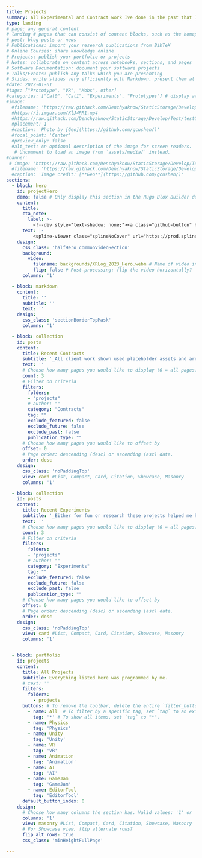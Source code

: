 ```yaml
---
title: Projects
summary: All Experimental and Contract work Ive done in the past that I am not to ashamed of.
type: landing
# page: any general content
# landing # pages that can consist of content blocks, such as the homepage
# post: blog posts or news
# Publications: import your research publications from BibTeX
# Online Courses: share knowledge online
# Projects: publish your portfolio or projects
# Notes: collaborate on content across notebooks, sections, and pages
# Software Documentation: document your software projects
# Talks/Events: publish any talks which you are presenting
# Slides: write slides very efficiently with Markdown, present them at your talk, and share them online
#date: 2022-01-01
#tags: ["Prototype", "VR", "Mobs", other]
#categories: ["Cat0", "Cat1", "Experiments", "Prototypes"] # display at the top of a page alongside a page’s metadata
#image:
  #filename: 'https://raw.githack.com/Denchyaknow/StaticStorage/Develop/Test/test0.webm'
  #https://i.imgur.com/XlJ4RR1.mp4
  #https://raw.githack.com/Denchyaknow/StaticStorage/Develop/Test/test0.gif
  #placement: 1
  #caption: 'Photo by [Geo](https://github.com/gcushen/)'
  #focal_point: 'Center'
  #preview_only: false
  #alt_text: An optional description of the image for screen readers.
   # Uncomment to load an image from `assets/media/` instead.
#banner:
 # image: 'https://raw.githack.com/Denchyaknow/StaticStorage/Develop/Test/test0.webm'
  #filename: 'https://raw.githack.com/Denchyaknow/StaticStorage/Develop/Test/test0.webp'
  #caption: 'Image credit: [**Geo**](https://github.com/gcushen/)'
sections:
  - block: hero
    id: projectHero
    demo: false # Only display this section in the Hugo Blox Builder demo site
    content:
      title: 
      cta_note:
        label: >-
          <!--div style="text-shadow: none;"><a class="github-button" href="https://github.com/HugoBlox/hugo-blox-builder" data-icon="octicon-star" data-size="large" data-show-count="true" aria-label="Star">Star Hugo Blox Builder</a></div><div style="text-shadow: none;"><a class="github-button" href="https://github.com/HugoBlox/theme-academic-cv" data-icon="octicon-star" data-size="large" data-show-count="true" aria-label="Star">Star the Academic template</a></div-->
      text: |-
          <spline-viewer class="splineNoCover" url="https://prod.spline.design/69eDN4S8NdHOhuWx/scene.splinecode"></spline-viewer>
    design:
      css_class: 'halfHero commonVideoSection'
      background:
        video: 
          filename: backgrounds/XRLog_2023_Hero.webm # Name of video in `assets/media/`. #https://raw.githack.com/Denchyaknow/StaticStorage/Develop/Test/test0.mp4'
          flip: false # Post-processing: flip the video horizontally?
      columns: '1'

  - block: markdown
    content:
      title: ''
      subtitle: ''
      text: ''
    design:
      css_class: 'sectionBorderTopMask'
      columns: '1'

  - block: collection
    id: posts
    content:
      title: Recent Contracts
      subtitle: '_All client work shown used placeholder assets and are not representative of the final product, all source code is original unless otherwise stated._'
      text: ''
      # Choose how many pages you would like to display (0 = all pages)
      count: 3
      # Filter on criteria
      filters:
        folders: 
        - "projects"
        # author: ""
        category: "Contracts"
        tag: ""
        exclude_featured: false
        exclude_future: false
        exclude_past: false
        publication_type: ""
      # Choose how many pages you would like to offset by
      offset: 0
      # Page order: descending (desc) or ascending (asc) date.
      order: desc
    design:
      css_class: 'noPaddingTop'
      view: card #List, Compact, Card, Citation, Showcase, Masonry
      columns: '1'

  - block: collection
    id: posts
    content:
      title: Recent Experiments
      subtitle: '_Either for fun or research these projects helped me hone my skills._'
      text: ''
      # Choose how many pages you would like to display (0 = all pages)
      count: 3
      # Filter on criteria
      filters:
        folders: 
        - "projects"
        # author: ""
        category: "Experiments"
        tag: ""
        exclude_featured: false
        exclude_future: false
        exclude_past: false
        publication_type: ""
      # Choose how many pages you would like to offset by
      offset: 0
      # Page order: descending (desc) or ascending (asc) date.
      order: desc
    design:
      css_class: 'noPaddingTop'
      view: card #List, Compact, Card, Citation, Showcase, Masonry
      columns: '1'


  - block: portfolio
    id: projects
    content:
      title: All Projects
      subtitle: Everything listed here was programmed by me.
      # text: ''
      filters:
        folders:
          - projects
      buttons: # To remove the toolbar, delete the entire `filter_button` block.
        - name: All  # To filter by a specific tag, set `tag` to an existing tag name.
          tag: '*' # To show all items, set `tag` to "*".
        - name: Physics
          tag: 'Physics'
        - name: Unity
          tag: 'Unity'
        - name: VR
          tag: 'VR'
        - name: Animation
          tag: 'Animation'
        - name: AI
          tag: 'AI'
        - name: GameJam
          tag: 'GameJam'
        - name: EditorTool
          tag: 'EditorTool'
      default_button_index: 0
    design:
      # Choose how many columns the section has. Valid values: '1' or '2'.
      columns: '1'
      view: masonry #List, Compact, Card, Citation, Showcase, Masonry
      # For Showcase view, flip alternate rows?
      flip_alt_rows: true
      css_class: 'minHeightFullPage'

---
```

